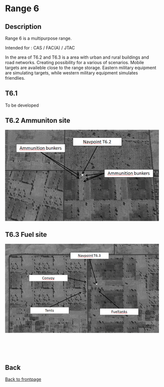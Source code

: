 # Range 6

## Description
Range 6 is a multipurpose range.

Intended for : CAS / FAC(A) / JTAC

In the area of T6.2 and T6.3 is a area with urban and rural buildings and road networks. Creating possibility for a various of scenarios.
Mobile targets are availeble close to the range storage.   Eastern military equipment are simulating targets, while western military equipment simulates friendlies.


## T6.1
To be developed


## T6.2 Ammuniton site

![Ammunition site](/Pictures/T6_2.PNG)





## T6.3 Fuel site

![Fuel site](/Pictures/T6_3.PNG)
<br>
<br>
<br>
<br>
<br>
## Back
[Back to frontpage](https://132nd-vwing.github.io/ATRM_Brief/)